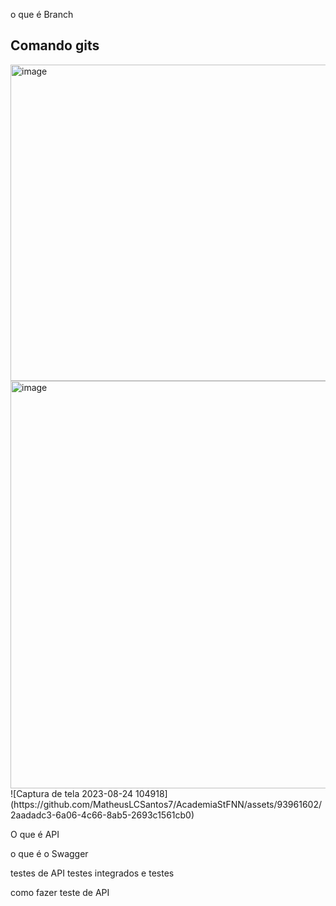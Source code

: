 o que é Branch

## Comando gits 

<img width="506" alt="image" src="https://github.com/MatheusLCSantos7/AcademiaStFNN/assets/93961602/a69ac93f-4be6-4e3a-8c6f-507ac9bcd009">
<img width="652" alt="image" src="https://github.com/MatheusLCSantos7/AcademiaStFNN/assets/93961602/935b33cf-de51-405a-b29c-4f29af0214a6">
![Captura de tela 2023-08-24 104918](https://github.com/MatheusLCSantos7/AcademiaStFNN/assets/93961602/2aadadc3-6a06-4c66-8ab5-2693c1561cb0)


O que é API

o que é o Swagger

testes de API
testes integrados e testes 

como fazer teste de API 
